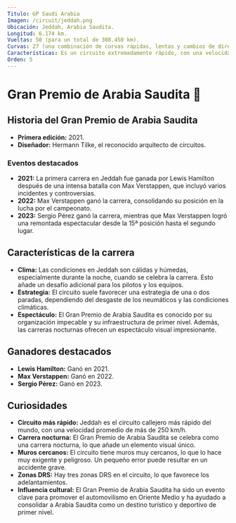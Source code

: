 ```yaml
---
Titulo: GP Saudi Arabia
Imagen: /circuit/jeddah.png
Ubicación: Jeddah, Arabia Saudita.
Longitud: 6.174 km.
Vueltas: 50 (para un total de 308.450 km).
Curvas: 27 (una combinación de curvas rápidas, lentas y cambios de dirección rápidos).
Características: Es un circuito extremadamente rápido, con una velocidad promedio de más de 250 km/h. También es conocido por sus muros cercanos, lo que lo hace muy exigente y peligroso.
Orden: 5
---
```


# Gran Premio de Arabia Saudita 🏁

## Historia del Gran Premio de Arabia Saudita
- **Primera edición:** 2021.
- **Diseñador:** Hermann Tilke, el reconocido arquitecto de circuitos.

### Eventos destacados
- **2021:** La primera carrera en Jeddah fue ganada por Lewis Hamilton después de una intensa batalla con Max Verstappen, que incluyó varios incidentes y controversias.
- **2022:** Max Verstappen ganó la carrera, consolidando su posición en la lucha por el campeonato.
- **2023:** Sergio Pérez ganó la carrera, mientras que Max Verstappen logró una remontada espectacular desde la 15ª posición hasta el segundo lugar.

## Características de la carrera
- **Clima:** Las condiciones en Jeddah son cálidas y húmedas, especialmente durante la noche, cuando se celebra la carrera. Esto añade un desafío adicional para los pilotos y los equipos.
- **Estrategia:** El circuito suele favorecer una estrategia de una o dos paradas, dependiendo del desgaste de los neumáticos y las condiciones climáticas.
- **Espectáculo:** El Gran Premio de Arabia Saudita es conocido por su organización impecable y su infraestructura de primer nivel. Además, las carreras nocturnas ofrecen un espectáculo visual impresionante.

## Ganadores destacados
- **Lewis Hamilton:** Ganó en 2021.
- **Max Verstappen:** Ganó en 2022.
- **Sergio Pérez:** Ganó en 2023.

## Curiosidades
- **Circuito más rápido:** Jeddah es el circuito callejero más rápido del mundo, con una velocidad promedio de más de 250 km/h.
- **Carrera nocturna:** El Gran Premio de Arabia Saudita se celebra como una carrera nocturna, lo que añade un elemento visual único.
- **Muros cercanos:** El circuito tiene muros muy cercanos, lo que lo hace muy exigente y peligroso. Un pequeño error puede resultar en un accidente grave.
- **Zonas DRS:** Hay tres zonas DRS en el circuito, lo que favorece los adelantamientos.
- **Influencia cultural:** El Gran Premio de Arabia Saudita ha sido un evento clave para promover el automovilismo en Oriente Medio y ha ayudado a consolidar a Arabia Saudita como un destino turístico y deportivo de primer nivel.